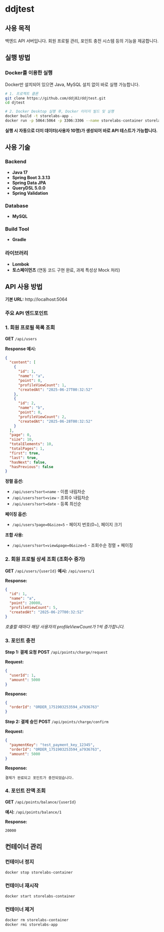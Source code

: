 # ddjtest

## 사용 목적
백엔드 API 서버입니다.
회원 프로필 관리, 포인트 충전 시스템 등의 기능을 제공합니다.

## 실행 방법

### Docker를 이용한 실행
Docker만 설치되어 있으면 Java, MySQL 설치 없이 바로 실행 가능합니다.

```bash
# 1. 프로젝트 클론
git clone https://github.com/ddj82/ddjtest.git
cd djtest

# 2. Docker Desktop 실행 후, Docker 이미지 빌드 및 실행
docker build -t storelabs-app .
docker run -p 5064:5064 -p 3306:3306 --name storelabs-container storelabs-app
```

**실행 시 자동으로 더미 데이터(사용자 10명)가 생성되어 바로 API 테스트가 가능합니다.**

## 사용 기술

### Backend
- **Java 17**
- **Spring Boot 3.3.13**
- **Spring Data JPA**
- **QueryDSL 5.0.0**
- **Spring Validation**

### Database
- **MySQL**

### Build Tool
- **Gradle**

### 라이브러리
- **Lombok**
- **토스페이먼츠** (연동 코드 구현 완료, 과제 특성상 Mock 처리)

## API 사용 방법

**기본 URL:** http://localhost:5064

### 주요 API 엔드포인트

### 1. 회원 프로필 목록 조회
**GET** `/api/users`

**Response 예시:**
```json
{
  "content": [
    {
      "id": 1,
      "name": "a",
      "point": 0,
      "profileViewCount": 1,
      "createdAt": "2025-06-27T00:32:52"
    },
    {
      "id": 2,
      "name": "b", 
      "point": 0,
      "profileViewCount": 2,
      "createdAt": "2025-06-28T00:32:52"
    }
  ],
  "page": 0,
  "size": 10,
  "totalElements": 10,
  "totalPages": 1,
  "first": true,
  "last": true,
  "hasNext": false,
  "hasPrevious": false
}
```

**정렬 옵션:**
- `/api/users?sort=name` - 이름 내림차순
- `/api/users?sort=view` - 조회수 내림차순  
- `/api/users?sort=date` - 등록 최신순

**페이징 옵션:**
- `/api/users?page=0&size=5` - 페이지 번호(0~), 페이지 크기

**조합 사용:**
- `/api/users?sort=view&page=0&size=5` - 조회수순 정렬 + 페이징

### 2. 회원 프로필 상세 조회 (조회수 증가)
**GET** `/api/users/{userId}`
**예시:** `/api/users/1`

**Response:**
```json
{
  "id": 1,
  "name": "a",
  "point": 20000,
  "profileViewCount": 5,
  "createdAt": "2025-06-27T00:32:52"
}
```
*호출할 때마다 해당 사용자의 profileViewCount가 1씩 증가합니다.*

### 3. 포인트 충전

**Step 1: 결제 요청**
**POST** `/api/points/charge/request`

**Request:**
```json
{
  "userId": 1,
  "amount": 5000
}
```

**Response:**
```json
{
  "orderId": "ORDER_1751903253594_a7936763"
}
```

**Step 2: 결제 승인**
**POST** `/api/points/charge/confirm`

**Request:**
```json
{
  "paymentKey": "test_payment_key_12345",
  "orderId": "ORDER_1751903253594_a7936763", 
  "amount": 5000
}
```

**Response:**
```
결제가 완료되고 포인트가 충전되었습니다.
```

### 4. 포인트 잔액 조회
**GET** `/api/points/balance/{userId}`

**예시:** `/api/points/balance/1`

**Response:**
```
20000
```

## 컨테이너 관리

### 컨테이너 정지
```bash
docker stop storelabs-container
```

### 컨테이너 재시작
```bash
docker start storelabs-container
```

### 컨테이너 제거
```bash
docker rm storelabs-container
docker rmi storelabs-app
```

